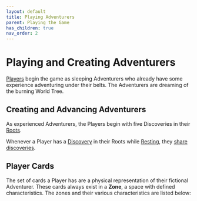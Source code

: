 ```yaml
---
layout: default
title: Playing Adventurers
parent: Playing the Game
has_children: true
nav_order: 2
---
```


# Playing and Creating Adventurers

[Players](Basics#player-and-adventurer) begin the game as sleeping Adventurers who already have some experience adventuring under their belts. The Adventurers are dreaming of the burning World Tree.

## Creating and Advancing Adventurers

As experienced Adventurers, the Players begin with five Discoveries in their [Roots](Roots). 

Whenever a Player has a [Discovery](Discoveries) in their Roots while [Resting](Rest), they [share discoveries](Share-Discoveries).

## Player Cards

The set of cards a Player has are a physical representation of their fictional Adventurer. These cards always exist in a **Zone**, a space with defined characteristics. The zones and their various characteristics are listed below:

<!--

## Example Player Layout

-->
